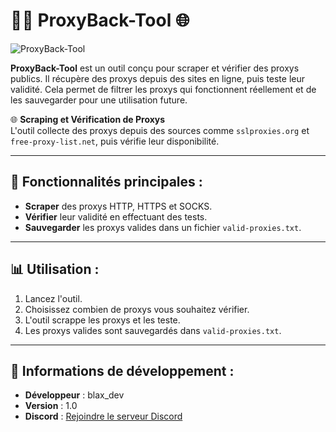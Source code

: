 # 🕵️‍♂️ **ProxyBack-Tool** 🌐

![ProxyBack-Tool](https://media.discordapp.net/attachments/1304916161355317268/1307818942496116746/image.png?ex=673bb0cd&is=673a5f4d&hm=b12bc6821bd60a0336f86e5c96a12a52cab8d95f914e80b3df492f4012898532&=&format=webp&quality=lossless)

**ProxyBack-Tool** est un outil conçu pour scraper et vérifier des proxys publics. Il récupère des proxys depuis des sites en ligne, puis teste leur validité. Cela permet de filtrer les proxys qui fonctionnent réellement et de les sauvegarder pour une utilisation future.

🌐 **Scraping et Vérification de Proxys**  
L'outil collecte des proxys depuis des sources comme `sslproxies.org` et `free-proxy-list.net`, puis vérifie leur disponibilité.

---

## 🚀 **Fonctionnalités principales** :

- **Scraper** des proxys HTTP, HTTPS et SOCKS.
- **Vérifier** leur validité en effectuant des tests.
- **Sauvegarder** les proxys valides dans un fichier `valid-proxies.txt`.

---

## 📊 **Utilisation** :

1. Lancez l'outil.
2. Choisissez combien de proxys vous souhaitez vérifier.
3. L'outil scrappe les proxys et les teste.
4. Les proxys valides sont sauvegardés dans `valid-proxies.txt`.

---

## 💬 **Informations de développement** :

- **Développeur** : blax_dev
- **Version** : 1.0
- **Discord** : [Rejoindre le serveur Discord](https://discord.gg/backgen)
